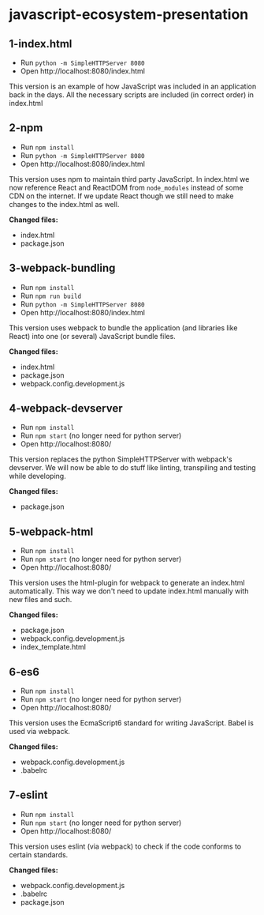 javascript-ecosystem-presentation
=================================

## 1-index.html
* Run `python -m SimpleHTTPServer 8080`
* Open http://localhost:8080/index.html

This version is an example of how JavaScript was included in an application back in the days.
All the necessary scripts are included (in correct order) in index.html

## 2-npm
* Run `npm install`
* Run `python -m SimpleHTTPServer 8080`
* Open http://localhost:8080/index.html

This version uses npm to maintain third party JavaScript.
In index.html we now reference React and ReactDOM from `node_modules` instead of some CDN on the internet.
If we update React though we still need to make changes to the index.html as well.

**Changed files:**

* index.html
* package.json

## 3-webpack-bundling
* Run `npm install`
* Run `npm run build`
* Run `python -m SimpleHTTPServer 8080`
* Open http://localhost:8080/index.html

This version uses webpack to bundle the application (and libraries like React) into one (or several) JavaScript bundle files.

**Changed files:**

* index.html
* package.json
* webpack.config.development.js

## 4-webpack-devserver
* Run `npm install`
* Run `npm start` (no longer need for python server)
* Open http://localhost:8080/

This version replaces the python SimpleHTTPServer with webpack's devserver. We will now be able to do stuff like linting, transpiling and testing while developing.

**Changed files:**

* package.json

## 5-webpack-html
* Run `npm install`
* Run `npm start` (no longer need for python server)
* Open http://localhost:8080/

This version uses the html-plugin for webpack to generate an index.html automatically. This way we don't need to update index.html manually with new files and such.

**Changed files:**

* package.json
* webpack.config.development.js
* index_template.html

## 6-es6
* Run `npm install`
* Run `npm start` (no longer need for python server)
* Open http://localhost:8080/

This version uses the EcmaScript6 standard for writing JavaScript. Babel is used via webpack.

**Changed files:**

* webpack.config.development.js
* .babelrc

## 7-eslint
* Run `npm install`
* Run `npm start` (no longer need for python server)
* Open http://localhost:8080/

This version uses eslint (via webpack) to check if the code conforms to certain standards.

**Changed files:**

* webpack.config.development.js
* .babelrc
* package.json
